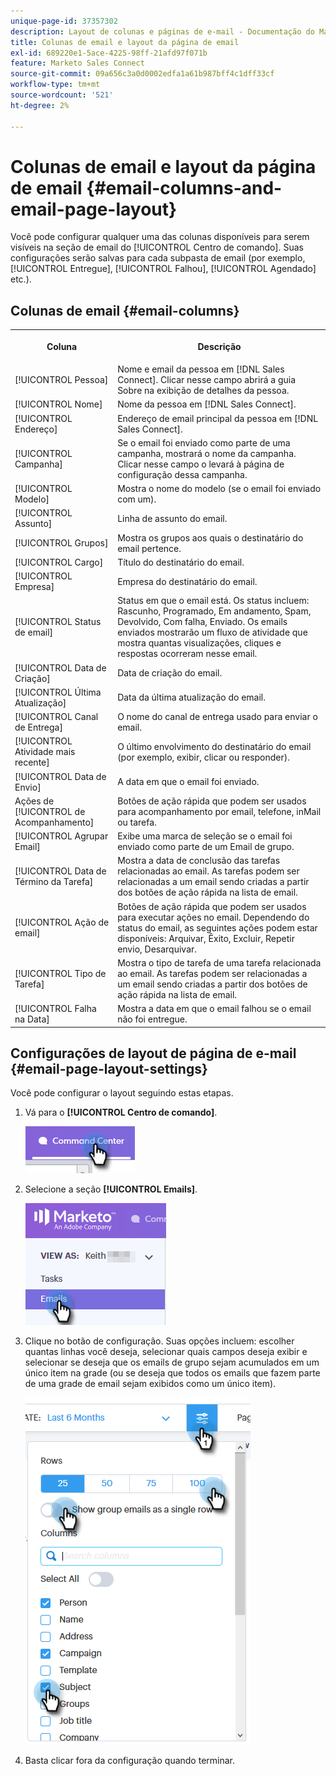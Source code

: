 ```yaml
---
unique-page-id: 37357302
description: Layout de colunas e páginas de e-mail - Documentação do Marketo - Documentação do produto
title: Colunas de email e layout da página de email
exl-id: 689220e1-5ace-4225-98ff-21afd97f071b
feature: Marketo Sales Connect
source-git-commit: 09a656c3a0d0002edfa1a61b987bff4c1dff33cf
workflow-type: tm+mt
source-wordcount: '521'
ht-degree: 2%

---
```


# Colunas de email e layout da página de email {#email-columns-and-email-page-layout}

Você pode configurar qualquer uma das colunas disponíveis para serem visíveis na seção de email do [!UICONTROL Centro de comando]. Suas configurações serão salvas para cada subpasta de email (por exemplo, [!UICONTROL Entregue], [!UICONTROL Falhou], [!UICONTROL Agendado] etc.).

## Colunas de email {#email-columns}

<table>
 <colgroup>
  <col>
  <col>
 </colgroup>
 <tbody>
  <tr>
   <th><p>Coluna</p></th>
   <th>Descrição</th>
  </tr>
  <tr>
   <td>[!UICONTROL Pessoa]</td>
   <td>Nome e email da pessoa em [!DNL Sales Connect]. Clicar nesse campo abrirá a guia Sobre na exibição de detalhes da pessoa.</td>
  </tr>
  <tr>
   <td>[!UICONTROL Nome]</td>
   <td>Nome da pessoa em [!DNL Sales Connect].</td>
  </tr>
  <tr>
   <td>[!UICONTROL Endereço]</td>
   <td>Endereço de email principal da pessoa em [!DNL Sales Connect].</td>
  </tr>
  <tr>
   <td>[!UICONTROL Campanha]</td>
   <td>Se o email foi enviado como parte de uma campanha, mostrará o nome da campanha. Clicar nesse campo o levará à página de configuração dessa campanha.</td>
  </tr>
  <tr>
   <td>[!UICONTROL Modelo]</td>
   <td>Mostra o nome do modelo (se o email foi enviado com um).</td>
  </tr>
  <tr>
   <td colspan="1">[!UICONTROL Assunto]</td>
   <td colspan="1">Linha de assunto do email.</td>
  </tr>
  <tr>
   <td colspan="1">[!UICONTROL Grupos]</td>
   <td colspan="1">Mostra os grupos aos quais o destinatário do email pertence.</td>
  </tr>
  <tr>
   <td>[!UICONTROL Cargo]</td>
   <td>Título do destinatário do email.</td>
  </tr>
  <tr>
   <td>[!UICONTROL Empresa]</td>
   <td>Empresa do destinatário do email.</td>
  </tr>
  <tr>
   <td>[!UICONTROL Status de email]</td>
   <td>Status em que o email está. Os status incluem: Rascunho, Programado, Em andamento, Spam, Devolvido, Com falha, Enviado. Os emails enviados mostrarão um fluxo de atividade que mostra quantas visualizações, cliques e respostas ocorreram nesse email.</td>
  </tr>
  <tr>
   <td>[!UICONTROL Data de Criação]</td>
   <td>Data de criação do email.</td>
  </tr>
  <tr>
   <td>[!UICONTROL Última Atualização]</td>
   <td>Data da última atualização do email.</td>
  </tr>
  <tr>
   <td>[!UICONTROL Canal de Entrega]</td>
   <td>O nome do canal de entrega usado para enviar o email.</td>
  </tr>
  <tr>
   <td>[!UICONTROL Atividade mais recente]</td>
   <td>O último envolvimento do destinatário do email (por exemplo, exibir, clicar ou responder).</td>
  </tr>
  <tr>
   <td>[!UICONTROL Data de Envio]</td>
   <td>A data em que o email foi enviado.</td>
  </tr>
  <tr>
   <td>Ações de [!UICONTROL de Acompanhamento]</td>
   <td>Botões de ação rápida que podem ser usados para acompanhamento por email, telefone, inMail ou tarefa.</td>
  </tr>
  <tr>
   <td>[!UICONTROL Agrupar Email]</td>
   <td>Exibe uma marca de seleção se o email foi enviado como parte de um Email de grupo.</td>
  </tr>
  <tr>
   <td>[!UICONTROL Data de Término da Tarefa]</td>
   <td>Mostra a data de conclusão das tarefas relacionadas ao email. As tarefas podem ser relacionadas a um email sendo criadas a partir dos botões de ação rápida na lista de email.</td>
  </tr>
  <tr>
   <td>[!UICONTROL Ação de email]</td>
   <td>Botões de ação rápida que podem ser usados para executar ações no email. Dependendo do status do email, as seguintes ações podem estar disponíveis: Arquivar, Êxito, Excluir, Repetir envio, Desarquivar.</td>
  </tr>
  <tr>
   <td>[!UICONTROL Tipo de Tarefa]</td>
   <td>Mostra o tipo de tarefa de uma tarefa relacionada ao email. As tarefas podem ser relacionadas a um email sendo criadas a partir dos botões de ação rápida na lista de email.</td>
  </tr>
  <tr>
   <td>[!UICONTROL Falha na Data]</td>
   <td>Mostra a data em que o email falhou se o email não foi entregue.</td>
  </tr>
 </tbody>
</table>

## Configurações de layout de página de e-mail {#email-page-layout-settings}

Você pode configurar o layout seguindo estas etapas.

1. Vá para o **[!UICONTROL Centro de comando]**.

   ![](assets/email-columns-and-email-grid-layout-1.png)

1. Selecione a seção **[!UICONTROL Emails]**.

   ![](assets/email-columns-and-email-grid-layout-2.png)

1. Clique no botão de configuração. Suas opções incluem: escolher quantas linhas você deseja, selecionar quais campos deseja exibir e selecionar se deseja que os emails de grupo sejam acumulados em um único item na grade (ou se deseja que todos os emails que fazem parte de uma grade de email sejam exibidos como um único item).

   ![](assets/email-columns-and-email-grid-layout-3.png)

1. Basta clicar fora da configuração quando terminar.
